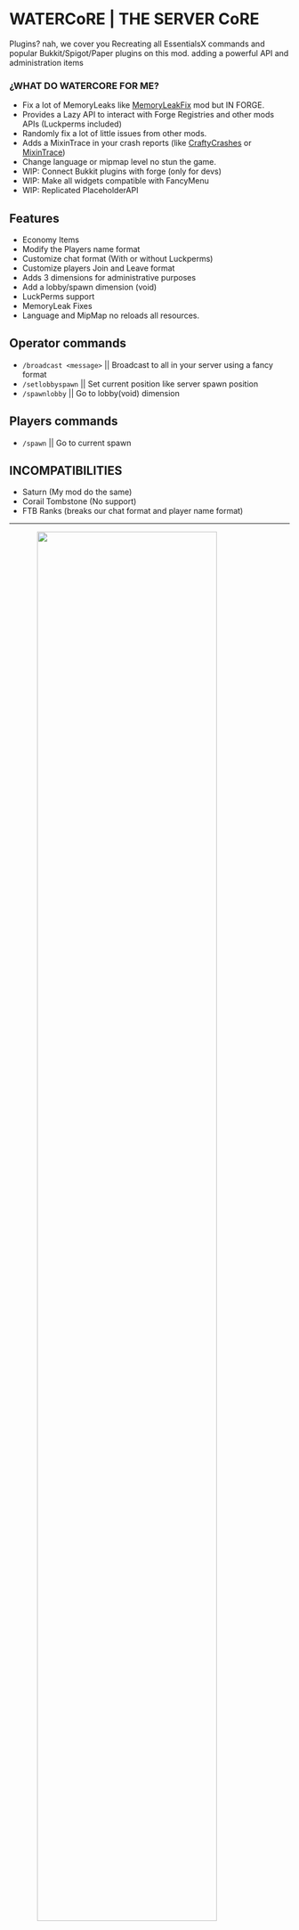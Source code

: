 # WATERCoRE | THE SERVER CoRE
Plugins? nah, we cover you
Recreating all EssentialsX commands and popular Bukkit/Spigot/Paper plugins on this mod. adding a powerful API
and administration items

### ¿WHAT DO WATERCORE FOR ME?
- Fix a lot of MemoryLeaks like 
[MemoryLeakFix](https://github.com/fxmorin/MemoryLeakFix) mod but IN FORGE.
- Provides a Lazy API to interact with Forge Registries and other mods APIs (Luckperms included)
- Randomly fix a lot of little issues from other mods.
- Adds a MixinTrace in your crash reports (like [CraftyCrashes](https://github.com/Chocohead/Crafty-Crashes) or [MixinTrace](https://github.com/comp500/mixintrace))
- Change language or mipmap level no stun the game.
- WIP: Connect Bukkit plugins with forge (only for devs)
- WIP: Make all widgets compatible with FancyMenu
- WIP: Replicated PlaceholderAPI


## Features
- Economy Items
- Modify the Players name format
- Customize chat format (With or without Luckperms)
- Customize players Join and Leave format
- Adds 3 dimensions for administrative purposes
- Add a lobby/spawn dimension (void)
- LuckPerms support
- MemoryLeak Fixes
- Language and MipMap no reloads all resources.


## Operator commands
- ``/broadcast <message>`` || Broadcast to all in your server using a fancy format 
- ``/setlobbyspawn`` || Set current position like server spawn position
- ``/spawnlobby`` || Go to lobby(void) dimension

## Players commands
- `/spawn` || Go to current spawn

## INCOMPATIBILITIES
- Saturn (My mod do the same)
- Corail Tombstone (No support)
- FTB Ranks (breaks our chat format and player name format)

***
<img style="display:block; width: 80%; height: auto; margin: 0 auto;" src="https://media.discordapp.net/attachments/1076151535291088916/1076656790986559538/WATERCoRE.png">

***

## SUPPORT AND DISCORD
- This mod is developed by ReplicatedStudios in association with WATERMiNE
- Need support for: Mod safe and trusts, Developer Contributor, Pull Request, API Access. [Join to my Discord](https://discord.gg/cuYAzzZ)

## FAQ
- This mod will be ported to Fabric when reach the highest potential (3.x.x)
- I only give partial support to Arclight and Magma servers (no other forge variations)
- Is no planned to add a Vanish command (uses Vanish Mod instead)
- Suggested (and accepted) features aren't warranted to be added
- Configuration files are located in your world folder (world/serverconfig)
- For developers: Go to Wiki :)
